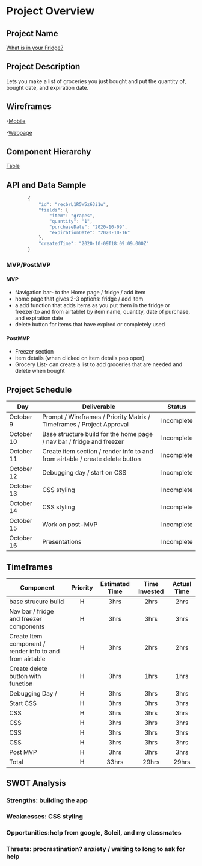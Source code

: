 # Project Overview

## Project Name

[What is in your Fridge?](https://pensive-goldstine-9b6e12.netlify.app)

## Project Description

Lets you make a list of groceries you just bought and put the quantity of, bought date, and expiration date.

## Wireframes

-[Mobile](https://josiasdelatorre542515.invisionapp.com/freehand/Whats-in-your-fridge-xPN2uoJJO)

-[Webpage](https://josiasdelatorre542515.invisionapp.com/freehand/webpage-for-wiyf-rU5YpeVPm)

## Component Hierarchy

[Table](https://viewer.diagrams.net/?highlight=0000ff&edit=_blank&layers=1&nav=1&title=Text%20Adventure.drawio#R7Vpdb5swFP01edwEGEL62LTpOqndKlXa2kcvuMEaYGTcBvrrZ8AQsBOFshS7Ul8i7ok%2F8LnH1%2Fc6mYGLOP9GYRrekgBFM8cK8hm4nDnOwgb8swSKGpi7Tg1sKA5qyN4B9%2FgVCdAS6DMOUNZryAiJGE774JokCVqzHgYpJdt%2BsycS9WdN4QYpwP0aRir6GwcsFMvyrB1%2BjfAmbGa2LfFNDJvGAshCGJBtBwKrGbighLD6Kc4vUFRy1%2FBS97s68G37YhQlbEiH%2BMZdJT%2BzB8sJyOr21%2BIWrosvYpQXGD2LBcM0Fe%2FLioaEbYgZuk%2FhurS33M8zsAxZHHHL5o8wS2vqn3CO%2BGxLMSiiDOUH39ZuOeDaQSRGjBa8iegAzgRtRaMHYW87XhBQ2HFAg0Hh90078o4a%2FiDYeQNTjsLUFUXoFVEj2Fp4PbZaGnSxBfawhQO%2B1Qwgq121KWS5ClkKTSgJzstoxq2EJBxcBjALS0YqmjqMlfgdZAzRpEIcC3A0Y5T8bSMYJ2eJcswe%2BLP11RPWY2mJ58u8axSNkfDldjqV5qOYtzJ23Sqr6VcvBwVKqJVcxpdMnukaHRcWg3SD2LHApkqg42Jvj4sbjKIIMvzSf919fhcz3BHMF3IweAFZOvUyRa9uzJYGcl1pICANVPOgDFTJsF32eGXOtShzpMrGKPqEynQ%2BlTmhMn1FmTc44zPNI07Y8g8%2FlecbVjn4Kqq%2B0H%2FuuGeGnTtnn7t78O72P8Lu9hxJYd7I3e350kDWtLu7qf460vzOUMyRS8Qgjvbuc1y14G9yzsc2YL97pu13W632rvnQJnBlm5aT22oFMyA4dlh6%2F1zZ7Fhk2wc8%2BtZY1GYWhSSVqWKRQeWZPao8s04muaPH5GBpWjON2lTOSTl5HapN35O0aU%2BsTU%2FR5g%2F4YkJANy6eq6UsDIKyV5U17EknErQ1gci5cVmEWnrVHOrnSlYd0M7VwliuDt4EaONKLUdN4Uqu3LVz1Zxf47PTj3n7aw8tw8F%2Bf06TXrhSVqDcjQ0uw60Dsf9IesH9DotOs7RskCmqO0EC4qgl5fsL8ZSCWugUivyznSunj4NvY6UaCcynzUMbr3%2FkatnXqQRPduDYatmTU6CJ7%2BWdUfcm%2F1stD5WBLvc6csE5%2BmeXkZchE54Ieq5L9McPrQLzwYkE5suF%2B8niBzd3f3aqm%2B%2F%2BMQZW%2FwA%3D)

## API and Data Sample

```js
        {
            "id": "recbrL1R5W5z63i1w",
            "fields": {
                "item": "grapes",
                "quantity": "1",
                "purchaseDate": "2020-10-09",
                "expirationDate": "2020-10-16"
            },
            "createdTime": "2020-10-09T18:09:09.000Z"
        }
```

### MVP/PostMVP

#### MVP

- Navigation bar- to the Home page / fridge / add item
- home page that gives 2-3 options: fridge / add item
- a add function that adds items as you put them in the fridge or freezer(to and from airtable) by item name, quantity, date of purchase, and expiration date
- delete button for items that have expired or completely used

#### PostMVP

- Freezer section
- item details (when clicked on item details pop open)
- Grocery List- can create a list to add groceries that are needed and delete when bought

## Project Schedule

| Day        | Deliverable                                                                   | Status     |
| ---------- | ----------------------------------------------------------------------------- | ---------- |
| October 9  | Prompt / Wireframes / Priority Matrix / Timeframes / Project Approval         | Incomplete |
| October 10 | Base structure build for the home page / nav bar / fridge and freezer         | Incomplete |
| October 11 | Create item section / render info to and from airtable / create delete button | Incomplete |
| October 12 | Debugging day / start on CSS                                                  | Incomplete |
| October 13 | CSS styling                                                                   | Incomplete |
| October 14 | CSS styling                                                                   | Incomplete |
| October 15 | Work on post-MVP                                                              | Incomplete |
| October 16 | Presentations                                                                 | Incomplete |

## Timeframes

| Component                                                | Priority | Estimated Time | Time Invested | Actual Time |
| -------------------------------------------------------- | :------: | :------------: | :-----------: | :---------: |
| base strucure build                                      |    H     |      3hrs      |     2hrs      |    2hrs     |
| Nav bar / fridge and freezer components                  |    H     |      3hrs      |     3hrs      |    3hrs     |
| Create Item component / render info to and from airtable |    H     |      3hrs      |     2hrs      |    2hrs     |
| Create delete button with function                       |    H     |      3hrs      |     1hrs      |    1hrs     |
| Debugging Day /                                          |    H     |      3hrs      |     3hrs      |    3hrs     |
| Start CSS                                                |    H     |      3hrs      |     3hrs      |    3hrs     |
| CSS                                                      |    H     |      3hrs      |     3hrs      |    3hrs     |
| CSS                                                      |    H     |      3hrs      |     3hrs      |    3hrs     |
| CSS                                                      |    H     |      3hrs      |     3hrs      |    3hrs     |
| CSS                                                      |    H     |      3hrs      |     3hrs      |    3hrs     |
| Post MVP                                                 |    H     |      3hrs      |     3hrs      |    3hrs     |
| Total                                                    |    H     |     33hrs      |     29hrs     |    29hrs    |

## SWOT Analysis

### Strengths: building the app

### Weaknesses: CSS styling

### Opportunities:help from google, Soleil, and my classmates

### Threats: procrastination? anxiety / waiting to long to ask for help
